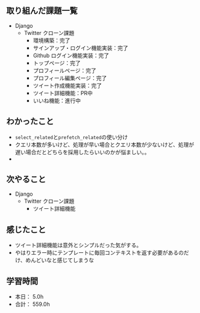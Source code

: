 ## 取り組んだ課題一覧

- Django
  - Twitter クローン課題
    - 環境構築：完了
    - サインアップ・ログイン機能実装：完了
    - Github ログイン機能実装：完了
    - トップページ：完了
    - プロフィールページ：完了
    - プロフィール編集ページ：完了
    - ツイート作成機能実装：完了
    - ツイート詳細機能：PR中
    - いいね機能：進行中 

## わかったこと

- `select_related`と`prefetch_related`の使い分け
- クエリ本数が多いけど、処理が早い場合とクエリ本数が少ないけど、処理が遅い場合だとどちらを採用したらいいのかが悩ましい。。
- 


## 次やること

- Django
  - Twitter クローン課題
    - ツイート詳細機能

## 感じたこと

- ツイート詳細機能は意外とシンプルだった気がする。
- やはりエラー時にテンプレートに毎回コンテキストを返す必要があるのだけ、めんどいなと感じてしまうな

## 学習時間

- 本日： 5.0h
- 合計： 559.0h